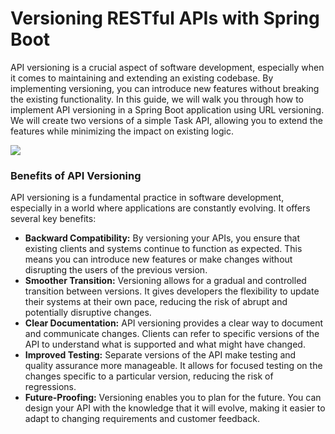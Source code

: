 # Versioning RESTful APIs with Spring Boot


API versioning is a crucial aspect of software development, especially when it comes to maintaining and extending an existing codebase. By implementing versioning, you can introduce new features without breaking the existing functionality. In this guide, we will walk you through how to implement API versioning in a Spring Boot application using URL versioning. We will create two versions of a simple Task API, allowing you to extend the features while minimizing the impact on existing logic.

![](/Users/amirreza/WorkSpace/Spring/versioning/screenshot/home-picture.webp)

### Benefits of API Versioning
API versioning is a fundamental practice in software development, especially in a world where applications are constantly evolving. It offers several key benefits:
* **Backward Compatibility:** By versioning your APIs, you ensure that existing clients and systems continue to function as expected. This means you can introduce new features or make changes without disrupting the users of the previous version.
* **Smoother Transition:** Versioning allows for a gradual and controlled transition between versions. It gives developers the flexibility to update their systems at their own pace, reducing the risk of abrupt and potentially disruptive changes.
* **Clear Documentation:** API versioning provides a clear way to document and communicate changes. Clients can refer to specific versions of the API to understand what is supported and what might have changed.
* **Improved Testing:** Separate versions of the API make testing and quality assurance more manageable. It allows for focused testing on the changes specific to a particular version, reducing the risk of regressions.
* **Future-Proofing:** Versioning enables you to plan for the future. You can design your API with the knowledge that it will evolve, making it easier to adapt to changing requirements and customer feedback.